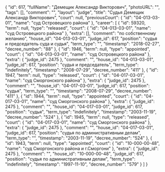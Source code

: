 {
    "id": 617,
    "fullName": "Демещик Александр Викторович",
    "photoURL": "",
    "tags": [],
    "comment": "",
    "layout": "judge",
    "title": "Судья Демещик Александр Викторович",
    "court": null,
    "previousCourt": {
        "id": "04-013-03-01",
        "name": "суд Островецкого района"
    },
    "career": [
        {
            "id": 59320,
            "term": null,
            "type": "released",
            "court": {
                "id": "04-013-03-01",
                "name": "суд Островецкого района"
            },
            "extra": [],
            "comment": "по собственному желанию",
            "house_id": "04-013-03-01",
            "judge_id": 617,
            "position": "судья и председатель суда и судья",
            "term_type": "",
            "timestamp": "2018-02-27",
            "decree_number": "88"
        },
        {
            "id": 1946,
            "term": null,
            "type": "appointed",
            "court": {
                "id": "04-013-03-01",
                "name": "суд Островецкого района"
            },
            "extra": {
                "judge_id": 2475
            },
            "comment": "",
            "house_id": "04-013-03-01",
            "judge_id": 617,
            "position": "судья и председатель",
            "term_type": "indefinitely",
            "timestamp": "2008-07-29",
            "decree_number": "411"
        },
        {
            "id": 1947,
            "term": null,
            "type": "released",
            "court": {
                "id": "04-017-03-01",
                "name": "суд Сморгонского района"
            },
            "extra": {
                "judge_id": 2475
            },
            "comment": "",
            "house_id": "04-017-03-01",
            "judge_id": 617,
            "position": "судья",
            "term_type": "",
            "timestamp": "2008-07-29",
            "decree_number": "411"
        },
        {
            "id": 1944,
            "term": null,
            "type": "appointed",
            "court": {
                "id": "04-017-03-01",
                "name": "суд Сморгонского района"
            },
            "extra": {
                "judge_id": 2475
            },
            "comment": "",
            "house_id": "04-017-03-01",
            "judge_id": 617,
            "position": "судья",
            "term_type": "indefinitely",
            "timestamp": "2003-11-19",
            "decree_number": "524"
        },
        {
            "id": 1945,
            "term": null,
            "type": "released",
            "court": {
                "id": "04-017-03-01",
                "name": "суд Сморгонского района"
            },
            "extra": {
                "judge_id": 2475
            },
            "comment": "",
            "house_id": "04-017-03-01",
            "judge_id": 617,
            "position": "судья по административным делам",
            "term_type": "",
            "timestamp": "2003-11-19",
            "decree_number": "524"
        },
        {
            "id": 1943,
            "term": null,
            "type": "appointed",
            "court": {
                "id": "10-000-00-48",
                "name": "суд Сморгонского района и г.Сморгони"
            },
            "extra": {
                "judge_id": 2475
            },
            "comment": "",
            "house_id": "10-000-00-48",
            "judge_id": 617,
            "position": "судья по административным делам",
            "term_type": "indefinitely",
            "timestamp": "1997-11-10",
            "decree_number": "579"
        }
    ]
}
